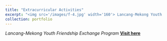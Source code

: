 ```yaml
---
title: "Extracurricular Activities"
excerpt: "<img src='/images/f-4.jpg' width='160'> Lancang-Mekong Youth Friendship Exchange Program"
collection: portfolio
--- 
```

*Lancang-Mekong Youth Friendship Exchange Program*
[**Visit here**](http://www.lmcchina.org/eng/2020-04/14/content_41450125.html)
